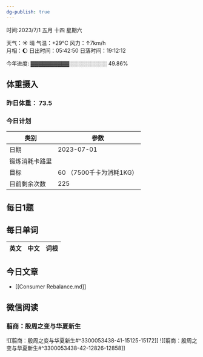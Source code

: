 ```yaml
---
dg-publish: true
---
```



时间:2023/7/1 五月 十四 星期六

天气：☀️   晴 气温：+29°C 风力：↑7km/h  
月相：🌔 日出时间：05:42:50 日落时间：19:12:12

今年进度: ▓▓▓▓▓▓▓▓▓▓░░░░░░░░░░ 49.86%

## 体重摄入

### 昨日体重： 73.5
### 今日计划

| 类别           | 参数                    |
| -------------- | ----------------------- |
| 日期           | 2023-07-01               |
| 锻炼消耗卡路里 | |
| 目标           | 60      （7500千卡为消耗1KG）                |
| 目前剩余次数               |        225                  |



## 每日1题



## 每日单词

| 英文       | 中文       |词根|
| ---------- | ---------- | ---|


## 今日文章

- [[Consumer Rebalance.md]]

## 微信阅读

<!-- start of weread -->

### 翦商：殷周之变与华夏新生
![[翦商：殷周之变与华夏新生#^3300053438-41-15125-15172]]
![[翦商：殷周之变与华夏新生#^3300053438-42-12826-12858]]

<!-- end of weread -->
